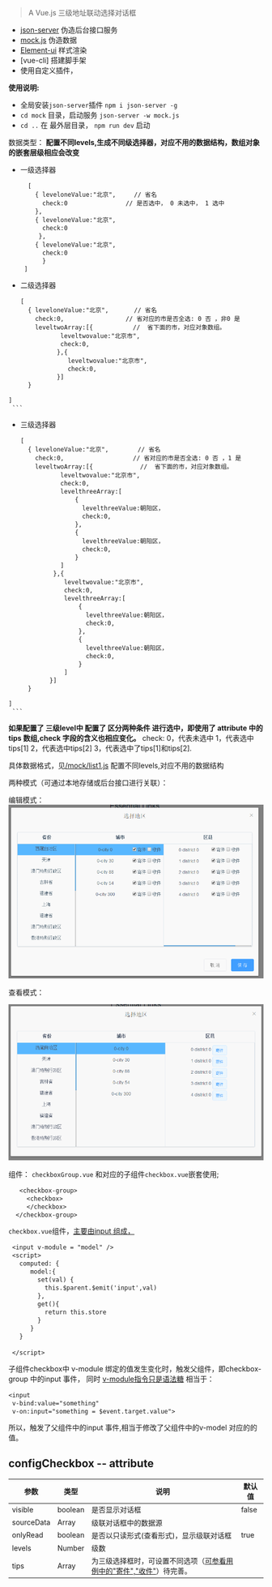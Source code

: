 
> A Vue.js
> 三级地址联动选择对话框


-  [json-server](https://github.com/typicode/json-server) 伪造后台接口服务
-  [mock.js](http://mockjs.com/) 伪造数据
-  [Element-ui](http://element.eleme.io/#/zh-CN/component/message-box) 样式渲染
-  [vue-cli] 搭建脚手架
-  使用自定义插件，

**使用说明:**
  - 全局安装`json-server`插件   `npm i json-server -g`
  - `cd mock` 目录，启动服务  `json-server -w mock.js`
  - `cd ..` 在 最外层目录， `npm run dev` 启动


数据类型：
  **配置不同levels,生成不同级选择器，对应不用的数据结构，数组对象的嵌套层级相应会改变**

   - 一级选择器
     ```
       [
         { leveloneValue:"北京",     // 省名
           check:0                // 是否选中， 0 未选中， 1 选中
         },
         { leveloneValue:"北京",
           check:0
          },
         { leveloneValue:"北京",
           check:0
           }
      ]
     ```
   - 二级选择器
     ```
     [
       { leveloneValue:"北京",       // 省名
         check:0,                 // 省对应的市是否全选: 0 否 ，非0 是
         leveltwoArray:[{           //  省下面的市，对应对象数组。              
                leveltwovalue:"北京市",
                check:0,
               },{
                  leveltwovalue:"北京市",
                  check:0,
               }]
       }
    ]
     ```
   - 三级选择器
     ```
     [
       { leveloneValue:"北京",        // 省名
         check:0,                   // 省对应的市是否全选: 0 否 ，1 是
         leveltwoArray:[{             //  省下面的市，对应对象数组。              
                leveltwovalue:"北京市",
                check:0,
                levelthreeArray:[
                    {
                      levelthreeValue:朝阳区，
                      check:0,
                    },
                    {
                      levelthreeValue:朝阳区，
                      check:0,
                    }
                ]
              },{
                 leveltwovalue:"北京市",
                 check:0,
                 levelthreeArray:[
                     {
                       levelthreeValue:朝阳区，
                       check:0,
                     },
                     {
                       levelthreeValue:朝阳区，
                       check:0,
                     }
                 ]
             }]
       }
    ]
     ```

 **如果配置了 三级level中 配置了 区分两种条件 进行选中，即使用了 attribute 中的 tips 数组,check 字段的含义也相应变化。**
  check:  0，代表未选中   1，代表选中tips[1]    2，代表选中tips[2]    3，代表选中了tips[1]和tips[2].

  具体数据格式，见[/mock/list1.js](./mock/list1.js)
   配置不同levels,对应不用的数据结构


两种模式（可通过本地存储或后台接口进行关联）：

   编辑模式：
    ![编辑模式](./Edit.gif)


   查看模式：

   ![查看模式](./onlyRead.gif)


组件：
`checkboxGroup.vue` 和对应的子组件`checkbox.vue`嵌套使用;
```
   <checkbox-group>
     <checkbox>
     </checkbox>
  </checkbox-group>
```

`checkbox.vue`组件，[主要由input 组成，](/src/components/checkbox.vue)
```
 <input v-module = "model" />
 <script>
   computed: {
      model:{
        set(val) {
          this.$parent.$emit('input',val)
        },
        get(){
          return this.store
        }
      }
   }

 </script>

```
子组件checkbox中 v-module 绑定的值发生变化时，触发父组件，即checkbox-group 中的input 事件，
同时 [v-module指令只是语法糖](https://cn.vuejs.org/v2/guide/components.html#使用自定义事件的表单输入组件) 相当于：
```
<input
 v-bind:value="something"
 v-on:input="something = $event.target.value">
```
所以，触发了父组件中的input 事件,相当于修改了父组件中的v-model 对应的的值。

## configCheckbox  --   attribute ##

参数   |   类型 |   说明 | 默认值
-----  |------ |-----  |  ----
visible|boolean|是否显示对话框|false
sourceData|Array|级联对话框中的数据源|
onlyRead | boolean| 是否以只读形式(查看形式)，显示级联对话框| true
levels    | Number| 级数|
tips      |Array|为三级选择框时，可设置不同选项（[可参看用例中的"寄件","收件"](./src/example/HelloWorld.vue)）待完善。|
